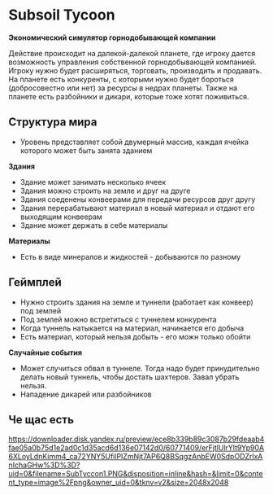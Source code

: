 # Subsoil Tycoon

**Экономический симулятор горнодобывающей компании**

Действие происходит на далекой-далекой планете, где игроку дается возможность управления собственной горнодобывающей компанией.
Игроку нужно будет расширяться, торговать, производить и продавать. На планете есть конкуренты, с которыми нужно будет бороться (добросовестно или нет)
за ресурсы в недрах планеты. Также на планете есть разбойники и дикари, которые тоже хотят поживиться.

## Структура мира
- Уровень представляет собой двумерный массив, каждая ячейка которого может быть занята зданием

**Здания**
- Здание может занимать несколько ячеек
- Здания можно строить на земле и друг на друге
- Здания соеденены конвеерами для передачи ресурсов друг другу
- Здания перерабатывают материал в новый материал и отдают его выходящим конвеерам
- Здание может держать в себе материалы

**Материалы**
- Есть в виде минералов и жидкостей - добываются по разному

## Геймплей
- Нужно строить здания на земле и туннели (работает как конвеер) под землей
- Под землей можно встретиться с туннелем конкурента
- Когда туннель натыкается на материал, начинается его добыча
- Есть материал, который нельзя добыть - его можн только обойти

**Случайные события**
- Может случиться обвал в туннеле. Тогда надо будет принудительно делать новый туннель, чтобы достать шахтеров. Завал убрать нельзя.
- Нападение дикарей или разбойников

## Че щас есть
https://downloader.disk.yandex.ru/preview/ece8b339b89c3087b29fdeaab4fae05a0b75d1e2ad0c1d35acd6d136e07142d0/60771409/erFjtlUlrYlt9Yp90A6XLoyLdnKimm4_ca72YNY5UfilPIZmNjt7AP6Q8BSqgzAnbEW0SdpODZrlxAnIchaGHw%3D%3D?uid=0&filename=SubTyccon1.PNG&disposition=inline&hash=&limit=0&content_type=image%2Fpng&owner_uid=0&tknv=v2&size=2048x2048
